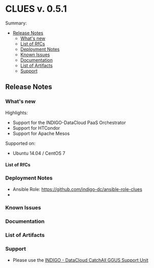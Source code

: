 # CLUES v. 0.5.1

Summary:
* [Release Notes](#id1)
  * [What's new](#id2)
  * [List of RfCs](#id3)
  * [Deployment Notes](#id4)
  * [Known Issues](#id5)
  * [Documentation](#id6)
  * [List of Artifacts](#id7)
  * [Support](#id8)


<a id="id1"></a>
## Release Notes

<a id="id2"></a>
### What's new

Highlights:
* Support for the INDIGO-DataCloud PaaS Orchestrator
* Support for HTCondor
* Support for Apache Mesos

Supported on:
* Ubuntu 14.04 / CentOS 7

<a id="id3"></a>
#### List of RfCs 

<a id="id4"></a>
### Deployment Notes
* Ansible Role: https://github.com/indigo-dc/ansible-role-clues
*
<a id="id5"></a>
### Known Issues

<a id="id6"></a>
### Documentation

<a id="id7"></a>
### List of Artifacts

<a id="id8"></a>
### Support

* Please use the [INDIGO - DataCloud CatchAll GGUS Support Unit](
https://wiki.egi.eu/wiki/GGUS:INDIGO_DataCloud_Catch-all_FAQ)